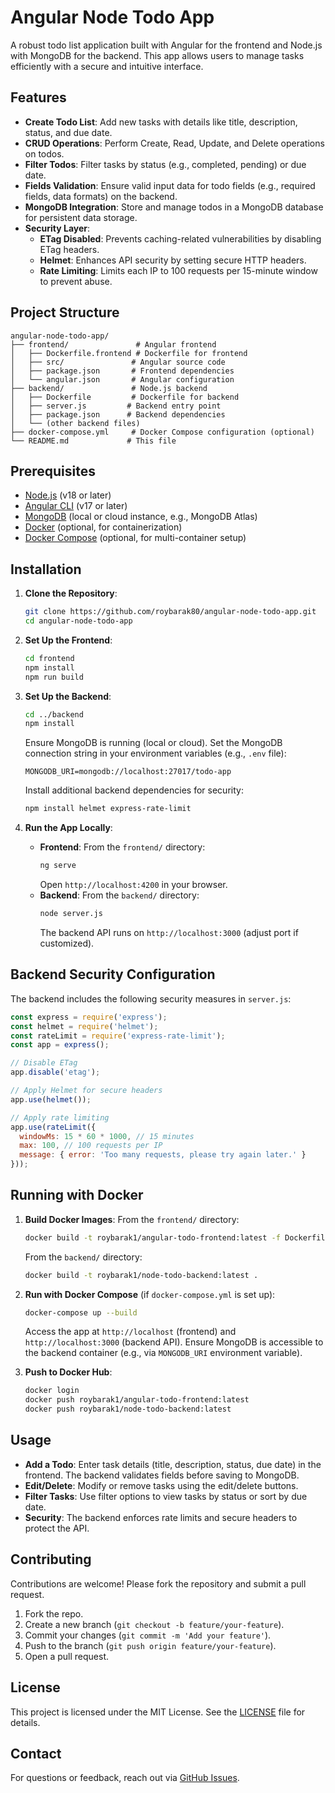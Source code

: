 # Angular Node Todo App

A robust todo list application built with Angular for the frontend and Node.js with MongoDB for the backend. This app allows users to manage tasks efficiently with a secure and intuitive interface.

## Features

- **Create Todo List**: Add new tasks with details like title, description, status, and due date.
- **CRUD Operations**: Perform Create, Read, Update, and Delete operations on todos.
- **Filter Todos**: Filter tasks by status (e.g., completed, pending) or due date.
- **Fields Validation**: Ensure valid input data for todo fields (e.g., required fields, data formats) on the backend.
- **MongoDB Integration**: Store and manage todos in a MongoDB database for persistent data storage.
- **Security Layer**:
  - **ETag Disabled**: Prevents caching-related vulnerabilities by disabling ETag headers.
  - **Helmet**: Enhances API security by setting secure HTTP headers.
  - **Rate Limiting**: Limits each IP to 100 requests per 15-minute window to prevent abuse.

## Project Structure

```
angular-node-todo-app/
├── frontend/               # Angular frontend
│   ├── Dockerfile.frontend # Dockerfile for frontend
│   ├── src/               # Angular source code
│   ├── package.json       # Frontend dependencies
│   └── angular.json       # Angular configuration
├── backend/               # Node.js backend
│   ├── Dockerfile         # Dockerfile for backend
│   ├── server.js         # Backend entry point
│   ├── package.json      # Backend dependencies
│   └── (other backend files)
├── docker-compose.yml     # Docker Compose configuration (optional)
└── README.md             # This file
```

## Prerequisites

- [Node.js](https://nodejs.org/) (v18 or later)
- [Angular CLI](https://angular.io/cli) (v17 or later)
- [MongoDB](https://www.mongodb.com/) (local or cloud instance, e.g., MongoDB Atlas)
- [Docker](https://www.docker.com/) (optional, for containerization)
- [Docker Compose](https://docs.docker.com/compose/) (optional, for multi-container setup)

## Installation

1. **Clone the Repository**:
   ```bash
   git clone https://github.com/roybarak80/angular-node-todo-app.git
   cd angular-node-todo-app
   ```

2. **Set Up the Frontend**:
   ```bash
   cd frontend
   npm install
   npm run build
   ```

3. **Set Up the Backend**:
   ```bash
   cd ../backend
   npm install
   ```
   Ensure MongoDB is running (local or cloud). Set the MongoDB connection string in your environment variables (e.g., `.env` file):
   ```env
   MONGODB_URI=mongodb://localhost:27017/todo-app
   ```
   Install additional backend dependencies for security:
   ```bash
   npm install helmet express-rate-limit
   ```

4. **Run the App Locally**:
   - **Frontend**: From the `frontend/` directory:
     ```bash
     ng serve
     ```
     Open `http://localhost:4200` in your browser.
   - **Backend**: From the `backend/` directory:
     ```bash
     node server.js
     ```
     The backend API runs on `http://localhost:3000` (adjust port if customized).

## Backend Security Configuration

The backend includes the following security measures in `server.js`:

```javascript
const express = require('express');
const helmet = require('helmet');
const rateLimit = require('express-rate-limit');
const app = express();

// Disable ETag
app.disable('etag');

// Apply Helmet for secure headers
app.use(helmet());

// Apply rate limiting
app.use(rateLimit({
  windowMs: 15 * 60 * 1000, // 15 minutes
  max: 100, // 100 requests per IP
  message: { error: 'Too many requests, please try again later.' }
}));
```

## Running with Docker

1. **Build Docker Images**:
   From the `frontend/` directory:
   ```bash
   docker build -t roybarak1/angular-todo-frontend:latest -f Dockerfile.frontend .
   ```
   From the `backend/` directory:
   ```bash
   docker build -t roybarak1/node-todo-backend:latest .
   ```

2. **Run with Docker Compose** (if `docker-compose.yml` is set up):
   ```bash
   docker-compose up --build
   ```
   Access the app at `http://localhost` (frontend) and `http://localhost:3000` (backend API). Ensure MongoDB is accessible to the backend container (e.g., via `MONGODB_URI` environment variable).

3. **Push to Docker Hub**:
   ```bash
   docker login
   docker push roybarak1/angular-todo-frontend:latest
   docker push roybarak1/node-todo-backend:latest
   ```

## Usage

- **Add a Todo**: Enter task details (title, description, status, due date) in the frontend. The backend validates fields before saving to MongoDB.
- **Edit/Delete**: Modify or remove tasks using the edit/delete buttons.
- **Filter Tasks**: Use filter options to view tasks by status or sort by due date.
- **Security**: The backend enforces rate limits and secure headers to protect the API.

## Contributing

Contributions are welcome! Please fork the repository and submit a pull request.

1. Fork the repo.
2. Create a new branch (`git checkout -b feature/your-feature`).
3. Commit your changes (`git commit -m 'Add your feature'`).
4. Push to the branch (`git push origin feature/your-feature`).
5. Open a pull request.

## License

This project is licensed under the MIT License. See the [LICENSE](LICENSE) file for details.

## Contact

For questions or feedback, reach out via [GitHub Issues](https://github.com/roybarak80/angular-node-todo-app/issues).
